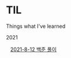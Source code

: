 # TIL
  Things what I've learned

2021  

&nbsp;&nbsp; [2021-8-12 백준 풀이](./baekjoon_algorithm/2021_8_21.md)
